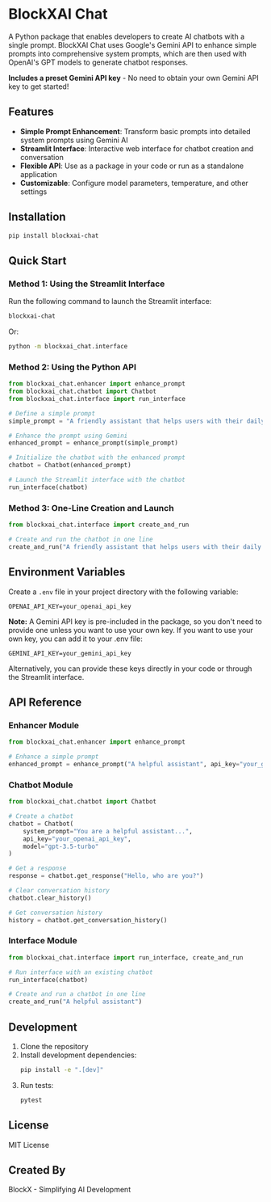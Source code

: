 # BlockXAI Chat

A Python package that enables developers to create AI chatbots with a single prompt. BlockXAI Chat uses Google's Gemini API to enhance simple prompts into comprehensive system prompts, which are then used with OpenAI's GPT models to generate chatbot responses.

**Includes a preset Gemini API key** - No need to obtain your own Gemini API key to get started!

## Features

- **Simple Prompt Enhancement**: Transform basic prompts into detailed system prompts using Gemini AI
- **Streamlit Interface**: Interactive web interface for chatbot creation and conversation
- **Flexible API**: Use as a package in your code or run as a standalone application
- **Customizable**: Configure model parameters, temperature, and other settings

## Installation

```bash
pip install blockxai-chat
```

## Quick Start

### Method 1: Using the Streamlit Interface

Run the following command to launch the Streamlit interface:

```bash
blockxai-chat
```

Or:

```bash
python -m blockxai_chat.interface
```

### Method 2: Using the Python API

```python
from blockxai_chat.enhancer import enhance_prompt
from blockxai_chat.chatbot import Chatbot
from blockxai_chat.interface import run_interface

# Define a simple prompt
simple_prompt = "A friendly assistant that helps users with their daily tasks."

# Enhance the prompt using Gemini
enhanced_prompt = enhance_prompt(simple_prompt)

# Initialize the chatbot with the enhanced prompt
chatbot = Chatbot(enhanced_prompt)

# Launch the Streamlit interface with the chatbot
run_interface(chatbot)
```

### Method 3: One-Line Creation and Launch

```python
from blockxai_chat.interface import create_and_run

# Create and run the chatbot in one line
create_and_run("A friendly assistant that helps users with their daily tasks.")
```

## Environment Variables

Create a `.env` file in your project directory with the following variable:

```
OPENAI_API_KEY=your_openai_api_key
```

**Note:** A Gemini API key is pre-included in the package, so you don't need to provide one unless you want to use your own key. If you want to use your own key, you can add it to your .env file:

```
GEMINI_API_KEY=your_gemini_api_key
```

Alternatively, you can provide these keys directly in your code or through the Streamlit interface.

## API Reference

### Enhancer Module

```python
from blockxai_chat.enhancer import enhance_prompt

# Enhance a simple prompt
enhanced_prompt = enhance_prompt("A helpful assistant", api_key="your_gemini_api_key")
```

### Chatbot Module

```python
from blockxai_chat.chatbot import Chatbot

# Create a chatbot
chatbot = Chatbot(
    system_prompt="You are a helpful assistant...",
    api_key="your_openai_api_key",
    model="gpt-3.5-turbo"
)

# Get a response
response = chatbot.get_response("Hello, who are you?")

# Clear conversation history
chatbot.clear_history()

# Get conversation history
history = chatbot.get_conversation_history()
```

### Interface Module

```python
from blockxai_chat.interface import run_interface, create_and_run

# Run interface with an existing chatbot
run_interface(chatbot)

# Create and run a chatbot in one line
create_and_run("A helpful assistant")
```

## Development

1. Clone the repository
2. Install development dependencies:
   ```bash
   pip install -e ".[dev]"
   ```
3. Run tests:
   ```bash
   pytest
   ```

## License

MIT License

## Created By

BlockX - Simplifying AI Development

